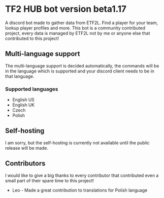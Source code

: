 # TF2 HUB bot version beta1.17
A discord bot made to gather data from ETF2L. Find a player for your team, lookup player profiles and more. This bot is a community contributed project, every data is managed by ETF2L not by me or anyone else that contributed to this project!

## Multi-language support
The multi-language support is decided automatically, the commands will be in the language which is supported and your discord client needs to be in that language.

### Supported languages
- English US
- English UK
- Czech
- Polish

## Self-hosting
I am sorry, but the self-hosting is currently not available until the public release will be made.

## Contributors
I would like to give a big thanks to every contributor that contributed even a small part of their spare time to this project!

- Leo - Made a great contribution to translations for Polish language